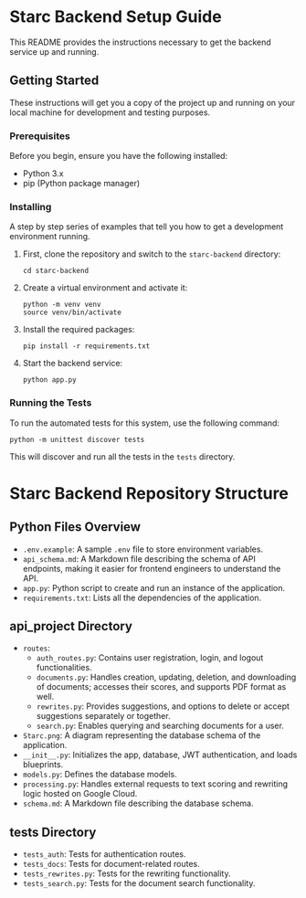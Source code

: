 # Starc Backend Setup Guide

This README provides the instructions necessary to get the backend service up and running.

## Getting Started

These instructions will get you a copy of the project up and running on your local machine for development and testing purposes.

### Prerequisites

Before you begin, ensure you have the following installed:
- Python 3.x
- pip (Python package manager)

### Installing

A step by step series of examples that tell you how to get a development environment running.

1. First, clone the repository and switch to the `starc-backend` directory:
   ```
   cd starc-backend
   ```

2. Create a virtual environment and activate it:
   ```
   python -m venv venv
   source venv/bin/activate
   ```

3. Install the required packages:
   ```
   pip install -r requirements.txt
   ```

4. Start the backend service:
   ```
   python app.py
   ```

### Running the Tests

To run the automated tests for this system, use the following command:
```
python -m unittest discover tests
```

This will discover and run all the tests in the `tests` directory.



# Starc Backend Repository Structure

## Python Files Overview

- `.env.example`: A sample `.env` file to store environment variables.
- `api_schema.md`: A Markdown file describing the schema of API endpoints, making it easier for frontend engineers to understand the API.
- `app.py`: Python script to create and run an instance of the application.
- `requirements.txt`: Lists all the dependencies of the application.

## api_project Directory

- `routes`:
  - `auth_routes.py`: Contains user registration, login, and logout functionalities.
  - `documents.py`: Handles creation, updating, deletion, and downloading of documents; accesses their scores, and supports PDF format as well.
  - `rewrites.py`: Provides suggestions, and options to delete or accept suggestions separately or together.
  - `search.py`: Enables querying and searching documents for a user.
- `Starc.png`: A diagram representing the database schema of the application.
- `__init__.py`: Initializes the app, database, JWT authentication, and loads blueprints.
- `models.py`: Defines the database models.
- `processing.py`: Handles external requests to text scoring and rewriting logic hosted on Google Cloud.
- `schema.md`: A Markdown file describing the database schema.

## tests Directory

- `tests_auth`: Tests for authentication routes.
- `tests_docs`: Tests for document-related routes.
- `tests_rewrites.py`: Tests for the rewriting functionality.
- `tests_search.py`: Tests for the document search functionality.


